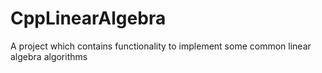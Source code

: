 # CppLinearAlgebra
A project which contains functionality to implement some common linear algebra algorithms
